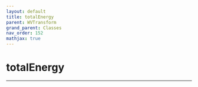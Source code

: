 ```yaml
---
layout: default
title: totalEnergy
parent: WVTransform
grand_parent: Classes
nav_order: 152
mathjax: true
---
```


#  totalEnergy




---

